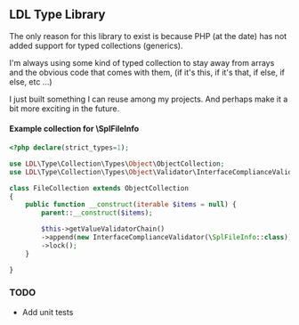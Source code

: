 ## LDL Type Library

The only reason for this library to exist is because PHP (at the date) has not added support for typed
collections (generics).

I'm always using some kind of typed collection to stay away from arrays and the obvious code that comes with them,
(if it's this, if it's that, if else, if else, etc ...) 

I just built something I can reuse among my projects. And perhaps make it a bit more exciting in the future.

#### Example collection for \SplFileInfo

```php
<?php declare(strict_types=1);

use LDL\Type\Collection\Types\Object\ObjectCollection;
use LDL\Type\Collection\Types\Object\Validator\InterfaceComplianceValidator;

class FileCollection extends ObjectCollection
{
    public function __construct(iterable $items = null) {
        parent::__construct($items);

        $this->getValueValidatorChain()
        ->append(new InterfaceComplianceValidator(\SplFileInfo::class))
        ->lock();
    }

}
```

### TODO

- Add unit tests